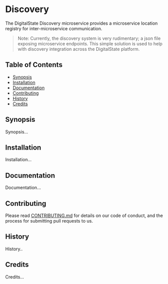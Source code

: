 # Discovery

The DigitalState Discovery microservice provides a microservice location registry for inter-microservice communication.

> Note: Currently, the discovery system is very rudimentary; a json file exposing microservice endpoints. This simple solution is used to help with discovery integration across the DigitalState platform.

## Table of Contents

- [Synopsis](#synopsis)
- [Installation](#installation)
- [Documentation](#documentation)
- [Contributing](#contributing)
- [History](#history)
- [Credits](#credits)

## Synopsis

Synopsis...

## Installation

Installation...

## Documentation

Documentation...

## Contributing

Please read [CONTRIBUTING.md](CONTRIBUTING.md) for details on our code of conduct, and the process for submitting pull requests to us.

## History

History..

## Credits

Credits...